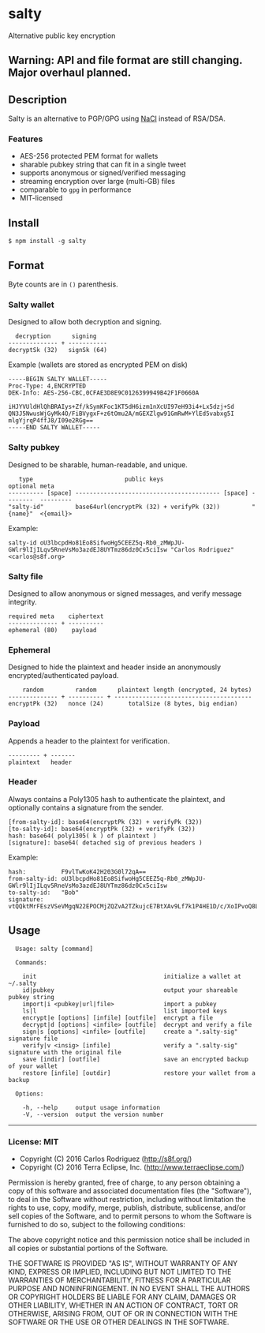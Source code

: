 salty
=====

Alternative public key encryption

## Warning: API and file format are still changing. Major overhaul planned.

## Description

Salty is an alternative to PGP/GPG using [NaCl](https://en.wikipedia.org/wiki/NaCl_(software)) instead of RSA/DSA.

### Features

- AES-256 protected PEM format for wallets
- sharable pubkey string that can fit in a single tweet
- supports anonymous or signed/verified messaging
- streaming encryption over large (multi-GB) files
- comparable to `gpg` in performance
- MIT-licensed

## Install

```
$ npm install -g salty
```

## Format

Byte counts are in `()` parenthesis.

### Salty wallet

Designed to allow both decryption and signing.

```
  decryption      signing
-------------- + -----------
decryptSk (32)   signSk (64)
```

Example (wallets are stored as encrypted PEM on disk)

```
-----BEGIN SALTY WALLET-----
Proc-Type: 4,ENCRYPTED
DEK-Info: AES-256-CBC,0CFAE3D8E9C0126399949B42F1F0660A

iHJYVUldHlQhBRAIys+Zf/kSymKFoc1KT5dH6izm1nXcUI97eH93i4+Lx5dzj+Sd
QN3J5NwusWjGyMk4O/FiBVygxF+z6tOmu2A/mGEXZlgw91GmRwM+YlEd5vabxg5I
mlgYjrqP4ffJ8/I09e2RGg==
-----END SALTY WALLET-----
```

### Salty pubkey

Designed to be sharable, human-readable, and unique.

```
   type                          public keys                            optional meta
---------- [space] ----------------------------------------- [space] --------  ---------
"salty-id"         base64url(encryptPk (32) + verifyPk (32))         "{name}"  <{email}>

```

Example:

```
salty-id oU3lbcpdHo81Eo8SifwoHg5CEEZ5q-Rb0_zMWpJU-GWlr9lIjILqv5RneVsMo3azdEJ8UYTmz86dz0Cx5ciIsw "Carlos Rodriguez" <carlos@s8f.org>
```

### Salty file

Designed to allow anonymous or signed messages, and verify message integrity.

```
required meta    ciphertext  
-------------- + ----------
ephemeral (80)    payload
```

### Ephemeral

Designed to hide the plaintext and header inside an anonymously encrypted/authenticated payload.

```
    random         random      plaintext length (encrypted, 24 bytes)
-------------- + ---------- + ---------------------------------------
encryptPk (32)   nonce (24)       totalSize (8 bytes, big endian)
```

### Payload

Appends a header to the plaintext for verification.

```
--------- + -------
plaintext   header
```

### Header

Always contains a Poly1305 hash to authenticate the plaintext, and optionally contains a signature from the sender.

```
[from-salty-id]: base64(encryptPk (32) + verifyPk (32))
[to-salty-id]: base64(encryptPk (32) + verifyPk (32))
hash: base64( poly1305( k ) of plaintext )
[signature]: base64( detached sig of previous headers )
```

Example:

```
hash:          F9vlTwKoK42H203G0l72qA==
from-salty-id: oU3lbcpdHo81Eo8SifwoHg5CEEZ5q-Rb0_zMWpJU-GWlr9lIjILqv5RneVsMo3azdEJ8UYTmz86dz0Cx5ciIsw
to-salty-id:   "Bob"
signature:     vtQQktMrFEszVSeVMgqN22EPOCMjZQZvA2TZkujcE7BtXAv9Lf7k1P4HE1D/c/XoIPvoQ8LiHJEgumWlgGuNDg==
```

## Usage

```
  Usage: salty [command]

  Commands:

    init                                    initialize a wallet at ~/.salty
    id|pubkey                               output your shareable pubkey string
    import|i <pubkey|url|file>              import a pubkey
    ls|l                                    list imported keys
    encrypt|e [options] [infile] [outfile]  encrypt a file
    decrypt|d [options] <infile> [outfile]  decrypt and verify a file
    sign|s [options] <infile> [outfile]     create a ".salty-sig" signature file
    verify|v <insig> [infile]               verify a ".salty-sig" signature with the original file
    save [indir] [outfile]                  save an encrypted backup of your wallet
    restore [infile] [outdir]               restore your wallet from a backup

  Options:

    -h, --help     output usage information
    -V, --version  output the version number
```

- - -

### License: MIT

- Copyright (C) 2016 Carlos Rodriguez (http://s8f.org/)
- Copyright (C) 2016 Terra Eclipse, Inc. (http://www.terraeclipse.com/)

Permission is hereby granted, free of charge, to any person obtaining a copy
of this software and associated documentation files (the &quot;Software&quot;), to deal
in the Software without restriction, including without limitation the rights
to use, copy, modify, merge, publish, distribute, sublicense, and/or sell
copies of the Software, and to permit persons to whom the Software is furnished
to do so, subject to the following conditions:

The above copyright notice and this permission notice shall be included in
all copies or substantial portions of the Software.

THE SOFTWARE IS PROVIDED &quot;AS IS&quot;, WITHOUT WARRANTY OF ANY KIND, EXPRESS OR
IMPLIED, INCLUDING BUT NOT LIMITED TO THE WARRANTIES OF MERCHANTABILITY,
FITNESS FOR A PARTICULAR PURPOSE AND NONINFRINGEMENT. IN NO EVENT SHALL THE
AUTHORS OR COPYRIGHT HOLDERS BE LIABLE FOR ANY CLAIM, DAMAGES OR OTHER
LIABILITY, WHETHER IN AN ACTION OF CONTRACT, TORT OR OTHERWISE, ARISING FROM,
OUT OF OR IN CONNECTION WITH THE SOFTWARE OR THE USE OR OTHER DEALINGS IN THE
SOFTWARE.